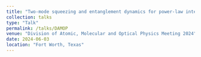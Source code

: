 ```yaml
---
title: "Two-mode squeezing and entanglement dynamics for power-law interactions in two-dimensional bi-layer spin ½ system"
collection: talks
type: "Talk"
permalink: /talks/DAMOP
venue: "Division of Atomic, Molecular and Optical Physics Meeting 2024"
date: 2024-06-03
location: "Fort Worth, Texas"
---
```


